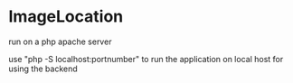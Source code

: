 # ImageLocation

run on a php apache server

use "php -S localhost:portnumber" to run the application on local host for using the backend
